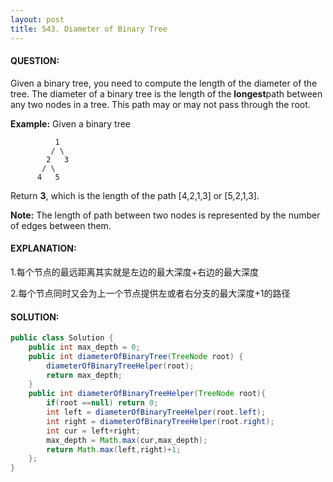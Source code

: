 ```yaml
---
layout: post
title: 543. Diameter of Binary Tree
---
```


#### QUESTION:

Given a binary tree, you need to compute the length of the diameter of the tree. The diameter of a binary tree is the length of the **longest**path between any two nodes in a tree. This path may or may not pass through the root.

**Example:**
Given a binary tree 

```
          1
         / \
        2   3
       / \     
      4   5    

```

Return **3**, which is the length of the path [4,2,1,3] or [5,2,1,3].

**Note:** The length of path between two nodes is represented by the number of edges between them.

#### EXPLANATION:

1.每个节点的最远距离其实就是左边的最大深度+右边的最大深度

2.每个节点同时又会为上一个节点提供左或者右分支的最大深度+1的路径

#### SOLUTION:

```JAVA
public class Solution {
    public int max_depth = 0;
    public int diameterOfBinaryTree(TreeNode root) {
        diameterOfBinaryTreeHelper(root);
        return max_depth;
    }
    public int diameterOfBinaryTreeHelper(TreeNode root){
        if(root ==null) return 0;
        int left = diameterOfBinaryTreeHelper(root.left);
        int right = diameterOfBinaryTreeHelper(root.right);
        int cur = left+right;
        max_depth = Math.max(cur,max_depth);
        return Math.max(left,right)+1;
    };
}
```

